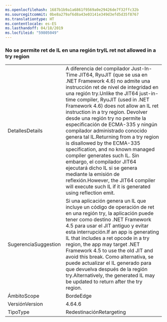 ```yaml
---
ms.openlocfilehash: 1687b1b9a1a6861f9569a0e29426de7f32ffc32b
ms.sourcegitcommit: 0be8a279af6d8a43e03141e349d3efd5d35f8767
ms.translationtype: HT
ms.contentlocale: es-ES
ms.lasthandoff: 04/18/2019
ms.locfileid: "59805049"
---
```

### <a name="il-ret-not-allowed-in-a-try-region"></a><span data-ttu-id="d31bc-101">No se permite ret de IL en una región try</span><span class="sxs-lookup"><span data-stu-id="d31bc-101">IL ret not allowed in a try region</span></span>

|   |   |
|---|---|
|<span data-ttu-id="d31bc-102">Detalles</span><span class="sxs-lookup"><span data-stu-id="d31bc-102">Details</span></span>|<span data-ttu-id="d31bc-103">A diferencia del compilador Just-In-Time JIT64, RyuJIT (que se usa en .NET Framework 4.6) no admite una instrucción ret de nivel de integridad en una región try.</span><span class="sxs-lookup"><span data-stu-id="d31bc-103">Unlike the JIT64 just-in-time compiler, RyuJIT (used in .NET Framework 4.6) does not allow an IL ret instruction in a try region.</span></span> <span data-ttu-id="d31bc-104">Devolver desde una región try no permite la especificación de ECMA-335 y ningún compilador administrado conocido genera tal IL.</span><span class="sxs-lookup"><span data-stu-id="d31bc-104">Returning from a try region is disallowed by the ECMA-335 specification, and no known managed compiler generates such IL.</span></span> <span data-ttu-id="d31bc-105">Sin embargo, el compilador JIT64 ejecutará dicho IL si se genera mediante la emisión de reflexión.</span><span class="sxs-lookup"><span data-stu-id="d31bc-105">However, the JIT64 compiler will execute such IL if it is generated using reflection emit.</span></span>|
|<span data-ttu-id="d31bc-106">Sugerencia</span><span class="sxs-lookup"><span data-stu-id="d31bc-106">Suggestion</span></span>|<span data-ttu-id="d31bc-107">Si una aplicación genera un IL que incluye un código de operación de ret en una región try, la aplicación puede tener como destino .NET Framework 4.5 para usar el JIT antiguo y evitar esta interrupción.</span><span class="sxs-lookup"><span data-stu-id="d31bc-107">If an app is generating IL that includes a ret opcode in a try region, the app may target .NET Framework 4.5 to use the old JIT and avoid this break.</span></span> <span data-ttu-id="d31bc-108">Como alternativa, se puede actualizar el IL generado para que devuelva después de la región try.</span><span class="sxs-lookup"><span data-stu-id="d31bc-108">Alternatively, the generated IL may be updated to return after the try region.</span></span>|
|<span data-ttu-id="d31bc-109">Ámbito</span><span class="sxs-lookup"><span data-stu-id="d31bc-109">Scope</span></span>|<span data-ttu-id="d31bc-110">Borde</span><span class="sxs-lookup"><span data-stu-id="d31bc-110">Edge</span></span>|
|<span data-ttu-id="d31bc-111">Versión</span><span class="sxs-lookup"><span data-stu-id="d31bc-111">Version</span></span>|<span data-ttu-id="d31bc-112">4.6</span><span class="sxs-lookup"><span data-stu-id="d31bc-112">4.6</span></span>|
|<span data-ttu-id="d31bc-113">Tipo</span><span class="sxs-lookup"><span data-stu-id="d31bc-113">Type</span></span>|<span data-ttu-id="d31bc-114">Redestinación</span><span class="sxs-lookup"><span data-stu-id="d31bc-114">Retargeting</span></span>|
